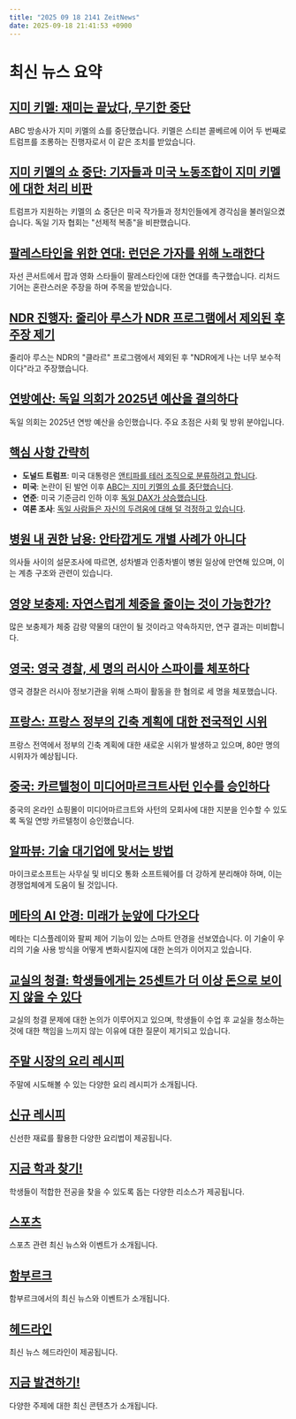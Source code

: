 ```yaml
---
title: "2025 09 18 2141 ZeitNews"
date: 2025-09-18 21:41:53 +0900
---
```


# 최신 뉴스 요약

## [지미 키멜: 재미는 끝났다, 무기한 중단](https://www.zeit.de/kultur/2025-09/jimmy-kimmel-absetzung-late-night-show-abc-donald-trump)  
ABC 방송사가 지미 키멜의 쇼를 중단했습니다. 키멜은 스티븐 콜베르에 이어 두 번째로 트럼프를 조롱하는 진행자로서 이 같은 조치를 받았습니다.  
## [지미 키멜의 쇼 중단: 기자들과 미국 노동조합이 지미 키멜에 대한 처리 비판](https://www.zeit.de/kultur/film/2025-09/jimmy-kimmel-abc-absetzung-charlie-kirk-kritik-gxe)  
트럼프가 지원하는 키멜의 쇼 중단은 미국 작가들과 정치인들에게 경각심을 불러일으켰습니다. 독일 기자 협회는 "선제적 복종"을 비판했습니다.  
## [팔레스타인을 위한 연대: 런던은 가자를 위해 노래한다](https://www.zeit.de/kultur/musik/2025-09/together-for-palestine-wembley-konzert-brian-eno-james-blake)  
자선 콘서트에서 팝과 영화 스타들이 팔레스타인에 대한 연대를 촉구했습니다. 리처드 기어는 혼란스러운 주장을 하며 주목을 받았습니다.  
## [NDR 진행자: 줄리아 루스가 NDR 프로그램에서 제외된 후 주장 제기](https://www.zeit.de/kultur/film/2025-09/ndr-julia-ruhs-klar-br-vorwuerfe)  
줄리아 루스는 NDR의 "클라르" 프로그램에서 제외된 후 "NDR에게 나는 너무 보수적이다"라고 주장했습니다.  
## [연방예산: 독일 의회가 2025년 예산을 결의하다](https://www.zeit.de/politik/deutschland/2025-09/bundestag-haushalt-gesetz-2025-etat-abstimmung)  
독일 의회는 2025년 연방 예산을 승인했습니다. 주요 초점은 사회 및 방위 분야입니다.  
## [핵심 사항 간략히](https://www.zeit.de)  
- **도널드 트럼프**: 미국 대통령은 [앤티파를 테러 조직으로 분류하려고 합니다](https://www.zeit.de/politik/ausland/2025-09/usa-antifa-terrororganisation-donald-trump).  
- **미국**: 논란이 된 발언 이후 [ABC는 지미 키멜의 쇼를 중단했습니다](https://www.zeit.de/kultur/film/2025-09/usa-charlie-kirk-jimmy-kimmel-live-vorerst-eingestellt-abc).  
- **연준**: 미국 기준금리 인하 이후 [독일 DAX가 상승했습니다](https://www.zeit.de/wirtschaft/boerse/2025-09/fed-zinssenkung-reaktion-goldpreis-dax-usa).  
- **여론 조사**: [독일 사람들은 자신의 두려움에 대해 덜 걱정하고 있습니다](https://www.zeit.de/gesellschaft/2025-09/aengste-der-deutschen-inflation-migration-krieg-umfrage).  
## [병원 내 권한 남용: 안타깝게도 개별 사례가 아니다](https://www.zeit.de/2025/40/machtmissbrauch-klinik-aerzte-umfrage-sexuelle-belaestigung)  
의사들 사이의 설문조사에 따르면, 성차별과 인종차별이 병원 일상에 만연해 있으며, 이는 계층 구조와 관련이 있습니다.  
## [영양 보충제: 자연스럽게 체중을 줄이는 것이 가능한가?](https://www.zeit.de/wissen/2025-09/nahrungsergaenzungsmittel-ozempic-koerperbild-gefahr-wissenschaft)  
많은 보충제가 체중 감량 약물의 대안이 될 것이라고 약속하지만, 연구 결과는 미비합니다.  
## [영국: 영국 경찰, 세 명의 러시아 스파이를 체포하다](https://www.zeit.de/gesellschaft/2025-09/grossbritannien-polizei-festnahme-russische-spione)  
영국 경찰은 러시아 정보기관을 위해 스파이 활동을 한 혐의로 세 명을 체포했습니다.  
## [프랑스: 프랑스 정부의 긴축 계획에 대한 전국적인 시위](https://www.zeit.de/politik/ausland/2025-09/frankreich-proteste-sparplaene-regierung-demonstration-lecornu)  
프랑스 전역에서 정부의 긴축 계획에 대한 새로운 시위가 발생하고 있으며, 80만 명의 시위자가 예상됩니다.  
## [중국: 카르텔청이 미디어마르크트사턴 인수를 승인하다](https://www.zeit.de/wirtschaft/2025-09/kartellamt-saturn-mediamarkt-china-jd)  
중국의 온라인 쇼핑몰이 미디어마르크트와 사턴의 모회사에 대한 지분을 인수할 수 있도록 독일 연방 카르텔청이 승인했습니다.  
## [알파뷰: 기술 대기업에 맞서는 방법](https://www.zeit.de/digital/2025-09/alfaview-videokonferenz-software-microsoft-kartellverfahren-eu)  
마이크로소프트는 사무실 및 비디오 통화 소프트웨어를 더 강하게 분리해야 하며, 이는 경쟁업체에게 도움이 될 것입니다.  
## [메타의 AI 안경: 미래가 눈앞에 다가오다](https://www.zeit.de/digital/2025-09/ki-brille-meta-ray-ban-display-smartglasses)  
메타는 디스플레이와 팔찌 제어 기능이 있는 스마트 안경을 선보였습니다. 이 기술이 우리의 기술 사용 방식을 어떻게 변화시킬지에 대한 논의가 이어지고 있습니다.  
## [교실의 청결: 학생들에게는 25센트가 더 이상 돈으로 보이지 않을 수 있다](https://www.zeit.de/familie/2025-09/sauberkeit-klassenzimmer-schuelerinnen-muell-reinigungskraefte)  
교실의 청결 문제에 대한 논의가 이루어지고 있으며, 학생들이 수업 후 교실을 청소하는 것에 대한 책임을 느끼지 않는 이유에 대한 질문이 제기되고 있습니다.  
## [주말 시장의 요리 레시피](https://www.zeit.de/zeit-magazin/wochenmarkt/index)  
주말에 시도해볼 수 있는 다양한 요리 레시피가 소개됩니다.  
## [신규 레시피](https://www.zeit.de/zeit-magazin/wochenmarkt/index)  
신선한 재료를 활용한 다양한 요리법이 제공됩니다.  
## [지금 학과 찾기!](https://studiengaenge.zeit.de)  
학생들이 적합한 전공을 찾을 수 있도록 돕는 다양한 리소스가 제공됩니다.  
## [스포츠](https://www.zeit.de/sport)  
스포츠 관련 최신 뉴스와 이벤트가 소개됩니다.  
## [함부르크](https://www.zeit.de/hamburg/index)  
함부르크에서의 최신 뉴스와 이벤트가 소개됩니다.  
## [헤드라인](https://www.zeit.de/news/index)  
최신 뉴스 헤드라인이 제공됩니다.  
## [지금 발견하기!](https://www.zeit.de)  
다양한 주제에 대한 최신 콘텐츠가 소개됩니다.